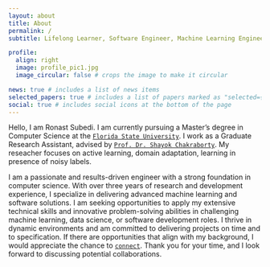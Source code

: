```yaml
---
layout: about
title: About
permalink: /
subtitle: Lifelong Learner, Software Engineer, Machine Learning Engineer

profile:
  align: right
  image: profile_pic1.jpg
  image_circular: false # crops the image to make it circular

news: true # includes a list of news items
selected_papers: true # includes a list of papers marked as "selected={true}"
social: true # includes social icons at the bottom of the page
---
```


Hello, I am Ronast Subedi. I am currently pursuing a Master’s degree in Computer Science at the [`Florida State University`](https://www.fsu.edu/). I work as a Graduate Research Assistant, advised by [`Prof. Dr. Shayok Chakraborty`](https://shayokch.com/). My reseacher focuses on active learning, domain adaptation, learning in presence of noisy labels. 


I am a passionate and results-driven engineer with a strong foundation in computer science. With over three years of research and development experience, I specialize in delivering advanced machine learning and software solutions. I am seeking opportunities to apply my extensive technical skills and innovative problem-solving abilities in challenging machine learning, data science, or software development roles. I thrive in dynamic environments and am committed to delivering projects on time and to specification. If there are opportunities that align with my background, I would appreciate the chance to [`connect`](/contact/). Thank you for your time, and I look forward to discussing potential collaborations.

<!-- My background includes diverse research and industry projects, where I’ve gained experience in applying various deep learning techniques to develop software solutions for practical problems. I have worked with active learning, self-supervised learning, federated learning, image segmentation, object detection, and generative models like GANs and VAEs. I completed my undergraduate studies in Computer Engineering at Tribhuvan University, Institute of Engineering (IOE), Pulchowk Campus. -->
